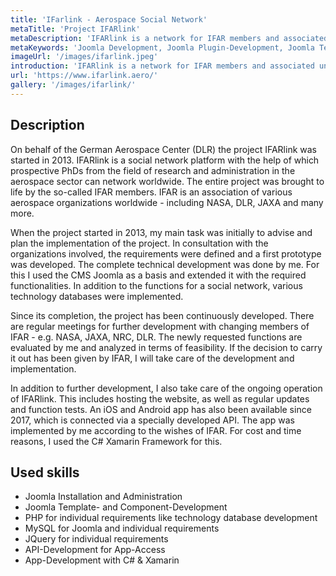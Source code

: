 ```yaml
---
title: 'IFarlink - Aerospace Social Network'
metaTitle: 'Project IFARlink'
metaDescription: 'IFARlink is a network for IFAR members and associated universities in aviation research.'
metaKeywords: 'Joomla Development, Joomla Plugin-Development, Joomla Template-Development, PHP Development'
imageUrl: '/images/ifarlink.jpeg'
introduction: 'IFARlink is a network for IFAR members and associated universities in aviation research.'
url: 'https://www.ifarlink.aero/'
gallery: '/images/ifarlink/'
---
```

## Description

On behalf of the German Aerospace Center (DLR) the project IFARlink was started in 2013. IFARlink is a social network platform with the help of which prospective PhDs from the field of research and administration in the aerospace sector can network worldwide. The entire project was brought to life by the so-called IFAR members. IFAR is an association of various aerospace organizations worldwide - including NASA, DLR, JAXA and many more.

When the project started in 2013, my main task was initially to advise and plan the implementation of the project. In consultation with the organizations involved, the requirements were defined and a first prototype was developed. The complete technical development was done by me. For this I used the CMS Joomla as a basis and extended it with the required functionalities. In addition to the functions for a social network, various technology databases were implemented.

Since its completion, the project has been continuously developed. There are regular meetings for further development with changing members of IFAR - e.g. NASA, JAXA, NRC, DLR. The newly requested functions are evaluated by me and analyzed in terms of feasibility. If the decision to carry it out has been given by IFAR, I will take care of the development and implementation.

In addition to further development, I also take care of the ongoing operation of IFARlink. This includes hosting the website, as well as regular updates and function tests. 
An iOS and Android app has also been available since 2017, which is connected via a specially developed API. The app was implemented by me according to the wishes of IFAR. For cost and time reasons, I used the C# Xamarin Framework for this.

## Used skills

* Joomla Installation and Administration
* Joomla Template- and Component-Development
* PHP for individual requirements like technology database development
* MySQL for Joomla and individual requirements
* JQuery for individual requirements
* API-Development for App-Access
* App-Development with C# & Xamarin

